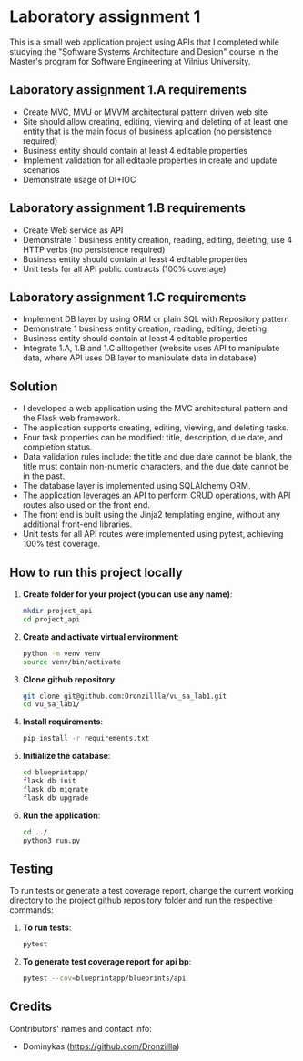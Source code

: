 # Laboratory assignment 1
This is a small web application project using APIs that I completed while studying the "Software Systems Architecture and Design" course in the Master's program for Software Engineering at Vilnius University.

## Laboratory assignment 1.A requirements
- Create MVC, MVU or MVVM architectural pattern driven web site
- Site should allow creating, editing, viewing and deleting of at least one entity that is the main focus of business aplication (no persistence required)
- Business entity should contain at least 4 editable properties
- Implement validation for all editable properties in create and update scenarios
- Demonstrate usage of DI+IOC

## Laboratory assignment 1.B requirements
- Create Web service as API
- Demonstrate 1 business entity creation, reading, editing, deleting, use 4 HTTP verbs (no persistence required)
- Business entity should contain at least 4 editable properties
- Unit tests for all API public contracts (100% coverage)

## Laboratory assignment 1.C requirements
- Implement DB layer by using ORM or plain SQL with Repository pattern
- Demonstrate 1 business entity creation, reading, editing, deleting
- Business entity should contain at least 4 editable properties
- Integrate 1.A, 1.B and 1.C alltogether (website uses API to manipulate data, where API uses DB layer to manipulate data in database)

## Solution
- I developed a web application using the MVC architectural pattern and the Flask web framework.
- The application supports creating, editing, viewing, and deleting tasks.
- Four task properties can be modified: title, description, due date, and completion status.
- Data validation rules include: the title and due date cannot be blank, the title must contain non-numeric characters, and the due date cannot be in the past.
- The database layer is implemented using SQLAlchemy ORM.
- The application leverages an API to perform CRUD operations, with API routes also used on the front end.
- The front end is built using the Jinja2 templating engine, without any additional front-end libraries.
- Unit tests for all API routes were implemented using pytest, achieving 100% test coverage.

## How to run this project locally
1. **Create folder for your project (you can use any name)**:
    ```sh
    mkdir project_api
    cd project_api
    ```

2. **Create and activate virtual environment**:
    ```sh
    python -m venv venv
    source venv/bin/activate
    ```

3. **Clone github repository**:
    ```sh
    git clone git@github.com:Dronzillla/vu_sa_lab1.git
    cd vu_sa_lab1/
    ```

4. **Install requirements**:
    ```sh
    pip install -r requirements.txt
    ```

5. **Initialize the database**:
    ```sh
    cd blueprintapp/
    flask db init
    flask db migrate
    flask db upgrade
    ```

7. **Run the application**:
    ```sh
    cd ../
    python3 run.py
    ```

## Testing
To run tests or generate a test coverage report, change the current working directory to the project github repository folder and run the respective commands: 
1. **To run tests**: 
    ```sh
    pytest
    ```
2. **To generate test coverage report for api bp**:
    ```sh
    pytest --cov=blueprintapp/blueprints/api
    ```

## Credits
Contributors' names and contact info:
* Dominykas (https://github.com/Dronzillla)